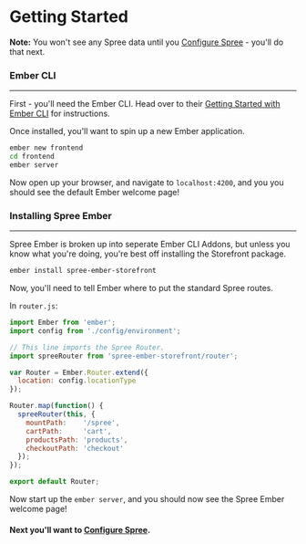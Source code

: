 # Getting Started

**Note:** You won't see any Spree data until you 
[Configure Spree](./3-configuring-spree.html) - you'll do 
that next.

### Ember CLI
***

First - you'll need the Ember CLI.  Head over to their 
[Getting Started with Ember CLI](http://www.ember-cli.com/#getting-started) for 
instructions.

Once installed, you'll want to spin up a new Ember application.

```bash
ember new frontend
cd frontend
ember server
```

Now open up your browser, and navigate to `localhost:4200`, and you you should 
see the default Ember welcome page!

### Installing Spree Ember
***

Spree Ember is broken up into seperate Ember CLI Addons, but unless you know 
what you're doing, you're best off installing the Storefront package.

```bash
ember install spree-ember-storefront
```

Now, you'll need to tell Ember where to put the standard Spree routes.

In `router.js`:

```javascript
import Ember from 'ember';
import config from './config/environment';

// This line imports the Spree Router.
import spreeRouter from 'spree-ember-storefront/router';

var Router = Ember.Router.extend({
  location: config.locationType
});

Router.map(function() {
  spreeRouter(this, {
    mountPath:    '/spree',
    cartPath:     'cart',
    productsPath: 'products',
    checkoutPath: 'checkout'
  });
});

export default Router;
```

Now start up the `ember server`, and you should now see the Spree Ember welcome 
page!

#### **Next you'll want to [Configure Spree](./3-configuring-spree.html).**
